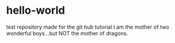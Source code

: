 # hello-world
test repository made for the git hub tutorial
I am the mother of two wonderful boys...but NOT the mother of dragons.
